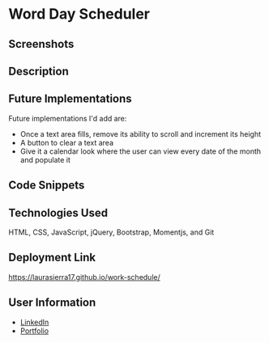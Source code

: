 # Word Day Scheduler

## Screenshots

## Description

## Future Implementations

Future implementations I'd add are:
- Once a text area fills, remove its ability to scroll and increment its height
- A button to clear a text area
- Give it a calendar look where the user can view every date of the month and populate it

## Code Snippets

## Technologies Used

HTML, CSS, JavaScript, jQuery, Bootstrap, Momentjs, and Git

## Deployment Link

https://laurasierra17.github.io/work-schedule/

## User Information
- [LinkedIn](https://www.linkedin.com/in/laurasierra2022)
- [Portfolio](http://www.laura-sierra.com)
